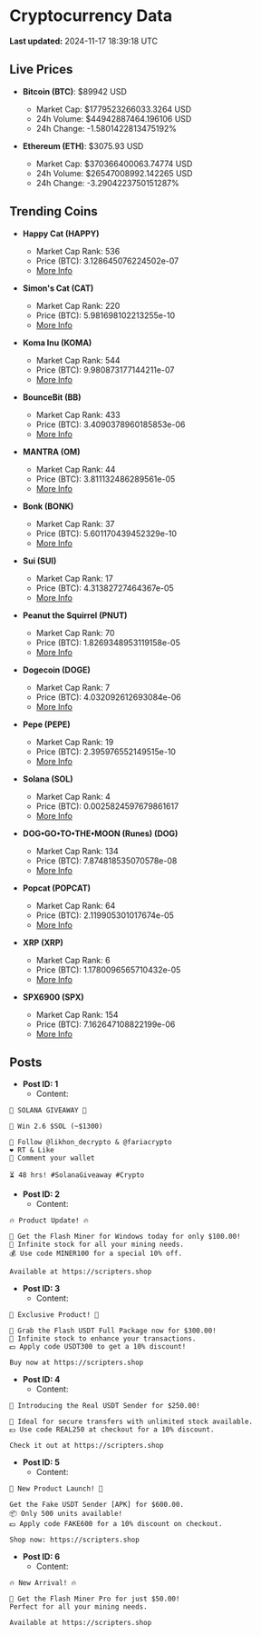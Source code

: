 # Cryptocurrency Data

**Last updated:** 2024-11-17 18:39:18 UTC

## Live Prices
- **Bitcoin (BTC)**: $89942 USD
  - Market Cap: $1779523266033.3264 USD
  - 24h Volume: $44942887464.196106 USD
  - 24h Change: -1.5801422813475192%

- **Ethereum (ETH)**: $3075.93 USD
  - Market Cap: $370366400063.74774 USD
  - 24h Volume: $26547008992.142265 USD
  - 24h Change: -3.2904223750151287%

## Trending Coins
- **Happy Cat (HAPPY)**
  - Market Cap Rank: 536
  - Price (BTC): 3.128645076224502e-07
  - [More Info](https://www.coingecko.com/en/coins/happycat)

- **Simon's Cat (CAT)**
  - Market Cap Rank: 220
  - Price (BTC): 5.981698102213255e-10
  - [More Info](https://www.coingecko.com/en/coins/simons-cat)

- **Koma Inu (KOMA)**
  - Market Cap Rank: 544
  - Price (BTC): 9.980873177144211e-07
  - [More Info](https://www.coingecko.com/en/coins/koma-inu)

- **BounceBit (BB)**
  - Market Cap Rank: 433
  - Price (BTC): 3.4090378960185853e-06
  - [More Info](https://www.coingecko.com/en/coins/bouncebit)

- **MANTRA (OM)**
  - Market Cap Rank: 44
  - Price (BTC): 3.811132486289561e-05
  - [More Info](https://www.coingecko.com/en/coins/mantra)

- **Bonk (BONK)**
  - Market Cap Rank: 37
  - Price (BTC): 5.601170439452329e-10
  - [More Info](https://www.coingecko.com/en/coins/bonk)

- **Sui (SUI)**
  - Market Cap Rank: 17
  - Price (BTC): 4.31382727464367e-05
  - [More Info](https://www.coingecko.com/en/coins/sui)

- **Peanut the Squirrel (PNUT)**
  - Market Cap Rank: 70
  - Price (BTC): 1.8269348953119158e-05
  - [More Info](https://www.coingecko.com/en/coins/peanut-the-squirrel)

- **Dogecoin (DOGE)**
  - Market Cap Rank: 7
  - Price (BTC): 4.032092612693084e-06
  - [More Info](https://www.coingecko.com/en/coins/dogecoin)

- **Pepe (PEPE)**
  - Market Cap Rank: 19
  - Price (BTC): 2.395976552149515e-10
  - [More Info](https://www.coingecko.com/en/coins/pepe)

- **Solana (SOL)**
  - Market Cap Rank: 4
  - Price (BTC): 0.0025824597679861617
  - [More Info](https://www.coingecko.com/en/coins/solana)

- **DOG•GO•TO•THE•MOON (Runes) (DOG)**
  - Market Cap Rank: 134
  - Price (BTC): 7.874818535070578e-08
  - [More Info](https://www.coingecko.com/en/coins/dog-go-to-the-moon-runes-2)

- **Popcat (POPCAT)**
  - Market Cap Rank: 64
  - Price (BTC): 2.119905301017674e-05
  - [More Info](https://www.coingecko.com/en/coins/popcat)

- **XRP (XRP)**
  - Market Cap Rank: 6
  - Price (BTC): 1.1780096565710432e-05
  - [More Info](https://www.coingecko.com/en/coins/xrp)

- **SPX6900 (SPX)**
  - Market Cap Rank: 154
  - Price (BTC): 7.162647108822199e-06
  - [More Info](https://www.coingecko.com/en/coins/spx6900)

## Posts
- **Post ID: 1**
  - Content:
```
🚀 SOLANA GIVEAWAY 🚀

🎁 Win 2.6 $SOL (~$1300)

🤝 Follow @likhon_decrypto & @fariacrypto
❤️ RT & Like
💬 Comment your wallet

⏳ 48 hrs! #SolanaGiveaway #Crypto
```

- **Post ID: 2**
  - Content:
```
🔥 Product Update! 🔥

🚀 Get the Flash Miner for Windows today for only $100.00!
🔋 Infinite stock for all your mining needs.
💰 Use code MINER100 for a special 10% off.

Available at https://scripters.shop
```

- **Post ID: 3**
  - Content:
```
🎁 Exclusive Product! 🎁

💸 Grab the Flash USDT Full Package now for $300.00!
🎉 Infinite stock to enhance your transactions.
💵 Apply code USDT300 to get a 10% discount!

Buy now at https://scripters.shop
```

- **Post ID: 4**
  - Content:
```
💎 Introducing the Real USDT Sender for $250.00!

💼 Ideal for secure transfers with unlimited stock available.
💵 Use code REAL250 at checkout for a 10% discount.

Check it out at https://scripters.shop
```

- **Post ID: 5**
  - Content:
```
🚀 New Product Launch! 🚀

Get the Fake USDT Sender [APK] for $600.00.
📦 Only 500 units available!
💵 Apply code FAKE600 for a 10% discount on checkout.

Shop now: https://scripters.shop
```

- **Post ID: 6**
  - Content:
```
🔥 New Arrival! 🔥

💸 Get the Flash Miner Pro for just $50.00!
Perfect for all your mining needs.

Available at https://scripters.shop
```

